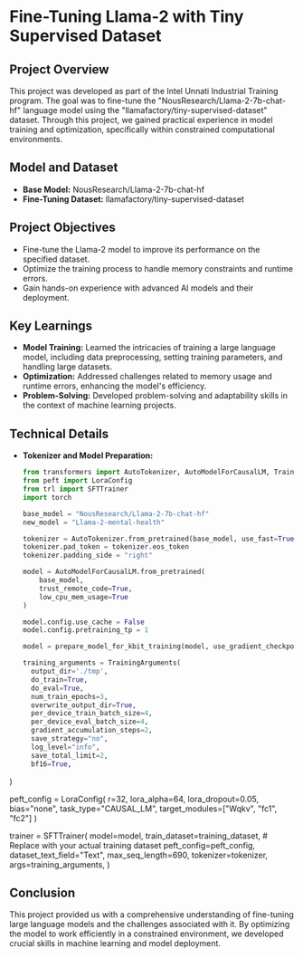 # Fine-Tuning Llama-2 with Tiny Supervised Dataset

## Project Overview
This project was developed as part of the Intel Unnati Industrial Training program. The goal was to fine-tune the "NousResearch/Llama-2-7b-chat-hf" language model using the "llamafactory/tiny-supervised-dataset" dataset. Through this project, we gained practical experience in model training and optimization, specifically within constrained computational environments.

## Model and Dataset
- **Base Model:** NousResearch/Llama-2-7b-chat-hf
- **Fine-Tuning Dataset:** llamafactory/tiny-supervised-dataset

## Project Objectives
- Fine-tune the Llama-2 model to improve its performance on the specified dataset.
- Optimize the training process to handle memory constraints and runtime errors.
- Gain hands-on experience with advanced AI models and their deployment.

## Key Learnings
- **Model Training:** Learned the intricacies of training a large language model, including data preprocessing, setting training parameters, and handling large datasets.
- **Optimization:** Addressed challenges related to memory usage and runtime errors, enhancing the model's efficiency.
- **Problem-Solving:** Developed problem-solving and adaptability skills in the context of machine learning projects.

## Technical Details
- **Tokenizer and Model Preparation:**
  ```python
  from transformers import AutoTokenizer, AutoModelForCausalLM, TrainingArguments
  from peft import LoraConfig
  from trl import SFTTrainer
  import torch

  base_model = "NousResearch/Llama-2-7b-chat-hf"
  new_model = "Llama-2-mental-health"

  tokenizer = AutoTokenizer.from_pretrained(base_model, use_fast=True)
  tokenizer.pad_token = tokenizer.eos_token
  tokenizer.padding_side = "right"

  model = AutoModelForCausalLM.from_pretrained(
      base_model,
      trust_remote_code=True,
      low_cpu_mem_usage=True
  )

  model.config.use_cache = False
  model.config.pretraining_tp = 1

  model = prepare_model_for_kbit_training(model, use_gradient_checkpointing=True)

  training_arguments = TrainingArguments(
    output_dir='./tmp',
    do_train=True,
    do_eval=True,
    num_train_epochs=3,
    overwrite_output_dir=True,
    per_device_train_batch_size=4,
    per_device_eval_batch_size=4,
    gradient_accumulation_steps=2,
    save_strategy="no",
    log_level="info",
    save_total_limit=2,
    bf16=True,
)

peft_config = LoraConfig(
    r=32,
    lora_alpha=64,
    lora_dropout=0.05,
    bias="none",
    task_type="CAUSAL_LM",
    target_modules=["Wqkv", "fc1", "fc2"]
)

trainer = SFTTrainer(
    model=model,
    train_dataset=training_dataset,  # Replace with your actual training dataset
    peft_config=peft_config,
    dataset_text_field="Text",
    max_seq_length=690,
    tokenizer=tokenizer,
    args=training_arguments,
)

## Conclusion
This project provided us with a comprehensive understanding of fine-tuning large language models and the challenges associated with it. By optimizing the model to work efficiently in a constrained environment, we developed crucial skills in machine learning and model deployment.


